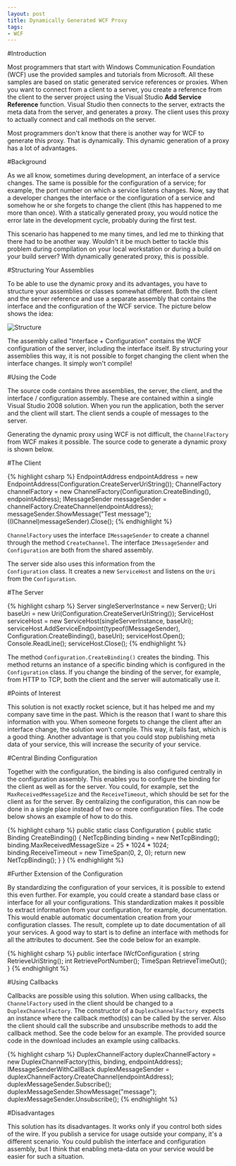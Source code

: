 ```yaml
---
layout: post
title: Dynamically Generated WCF Proxy
tags:
- WCF
---
```


#Introduction

Most programmers that start with Windows Communication Foundation (WCF) use the provided samples and tutorials from Microsoft. All these samples are based on static generated service references or proxies. When you want to connect from a client to a server, you create a reference from the client to the server project using the Visual Studio **Add Service Reference** function. Visual Studio then connects to the server, extracts the meta data from the server, and generates a proxy. The client uses this proxy to actually connect and call methods on the server.

Most programmers don't know that there is another way for WCF to generate this proxy. That is dynamically. This dynamic generation of a proxy has a lot of advantages.

#Background

As we all know, sometimes during development, an interface of a service changes. The same is possible for the configuration of a service; for example, the port number on which a service listens changes. Now, say that a developer changes the interface or the configuration of a service and somehow he or she forgets to change the client (this has happened to me more than once). With a statically generated proxy, you would notice the error late in the development cycle, probably during the first test.

This scenario has happened to me many times, and led me to thinking that there had to be another way. Wouldn't it be much better to tackle this problem during compilation on your local workstation or during a build on your build server? With dynamically generated proxy, this is possible.

#Structuring Your Assemblies

To be able to use the dynamic proxy and its advantages, you have to structure your assemblies or classes somewhat different. Both the client and the server reference and use a separate assembly that contains the interface and the configuration of the WCF service. The picture below shows the idea:

![Structure](../../../img/Divide_Assemblies.png)

The assembly called "Interface + Configuration" contains the WCF configuration of the server, including the interface itself. By structuring your assemblies this way, it is not possible to forget changing the client when the interface changes. It simply won't compile!

#Using the Code

The source code contains three assemblies, the server, the client, and the interface / configuration assembly. These are contained within a single Visual Studio 2008 solution. When you run the application, both the server and the client will start. The client sends a couple of messages to the server.

Generating the dynamic proxy using WCF is not difficult, the <code>ChannelFactory</code> from WCF makes it possible. The source code to generate a dynamic proxy is shown below.

#The Client

{% highlight csharp %}
EndpointAddress endpointAddress = 
	new EndpointAddress(Configuration.CreateServerUriString());
ChannelFactory<imessagesender> channelFactory =
  new ChannelFactory<imessagesender>(Configuration.CreateBinding(), endpointAddress);
IMessageSender messageSender = channelFactory.CreateChannel(endpointAddress);
messageSender.ShowMessage("Test message");
((IChannel)messageSender).Close();
{% endhighlight %}

<code>ChannelFactory</code> uses the interface <code>IMessageSender</code> to create a channel through the method <code>CreateChannel</code>. The interface <code>IMessageSender</code> and <code>Configuration</code> are both from the shared assembly.

The server side also uses this information from the <code> Configuration</code> class. It creates a new <code>ServiceHost</code> and listens on the <code>Uri</code> from the <code>Configuration</code>.

#The Server

{% highlight csharp %}
Server singleServerInstance = new Server();
Uri baseUri = new Uri(Configuration.CreateServerUriString());
ServiceHost serviceHost = new ServiceHost(singleServerInstance, baseUri);
serviceHost.AddServiceEndpoint(typeof(IMessageSender),
            Configuration.CreateBinding(), baseUri);
serviceHost.Open();
Console.ReadLine();
serviceHost.Close();
{% endhighlight %}

The method <code>Configuration.CreateBinding()</code> creates the binding. This method returns an instance of a specific binding which is configured in the <code>Configuration</code> class. If you change the binding of the server, for example, from HTTP to TCP, both the client and the server will automatically use it.

#Points of Interest

This solution is not exactly rocket science, but it has helped me and my company save time in the past. Which is the reason that I want to share this information with you. When someone forgets to change the client after an interface change, the solution won't compile. This way, it fails fast, which is a good thing. Another advantage is that you could stop publishing meta data of your service, this will increase the security of your service.

#Central Binding Configuration

Together with the configuration, the binding is also configured centrally in the configuration assembly. This enables you to configure the binding for the client as well as for the server. You could, for example, set the <code>MaxReceivedMessageSize</code> and the <code>ReceiveTimeout</code>, which should be set for the client as for the server. By centralizing the configuration, this can now be done in a single place instead of two or more configuration files. The code below shows an example of how to do this.

{% highlight csharp %}
public static class Configuration
{
  public static Binding CreateBinding()
  {
     NetTcpBinding binding = new NetTcpBinding();
     binding.MaxReceivedMessageSize = 25 * 1024 * 1024;
     binding.ReceiveTimeout = new TimeSpan(0, 2, 0);
     return new NetTcpBinding();
  }
}
{% endhighlight %}

#Further Extension of the Configuration

By standardizing the configuration of your services, it is possible to extend this even further. For example, you could create a standard base class or interface for all your configurations. This standardization makes it possible to extract information from your configuration, for example, documentation. This would enable automatic documentation creation from your configuration classes. The result, complete up to date documentation of all your services. A good way to start is to define an interface with methods for all the attributes to document. See the code below for an example.

{% highlight csharp %}
public interface IWcfConfiguration
{
   string RetrieveUriString();
   int RetrievePortNumber();
   TimeSpan RetrieveTimeOut();
}
{% endhighlight %}

#Using Callbacks

Callbacks are possible using this solution. When using callbacks, the <code>ChannelFactory</code> used in the client should be changed to a <code>DuplexChannelFactory</code>. The constructor of a <code>DuplexChannelFactory </code>expects an instance where the callback method(s) can be called by the server. Also the client should call the subscribe and unsubscribe methods to add the callback method. See the code below for an example. The provided source code in the download includes an example using callbacks. </p>

{% highlight csharp %}
DuplexChannelFactory<imessagesenderwithcallback> duplexChannelFactory = 
	new DuplexChannelFactory<imessagesenderwithcallback>(this, binding, endpointAddress);
IMessageSenderWithCallBack duplexMessageSender = 
	duplexChannelFactory.CreateChannel(endpointAddress);
duplexMessageSender.Subscribe();
duplexMessageSender.ShowMessage("message");
duplexMessageSender.Unsubscribe();
{% endhighlight %}

#Disadvantages

This solution has its disadvantages. It works only if you control both sides of the wire. If you publish a service for usage outside your company, it's a different scenario. You could publish the interface and configuration assembly, but I think that enabling meta-data on your service would be easier for such a situation.</p>